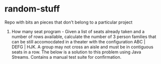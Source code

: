 # random-stuff
Repo with bits an pieces that don't belong to a particular project

1. How many seat program - Given a list of seats already taken and a number of rows available, calculate the number of 3 person families that can be still accomocdated in a theater with the configuration ABC | DEFG | HJK.  A group may not cross an aisle and must be in contiguous seats in a row.  The below is a solution to this problem using Java Streams.  Contains a manual test suite for confirmation.
